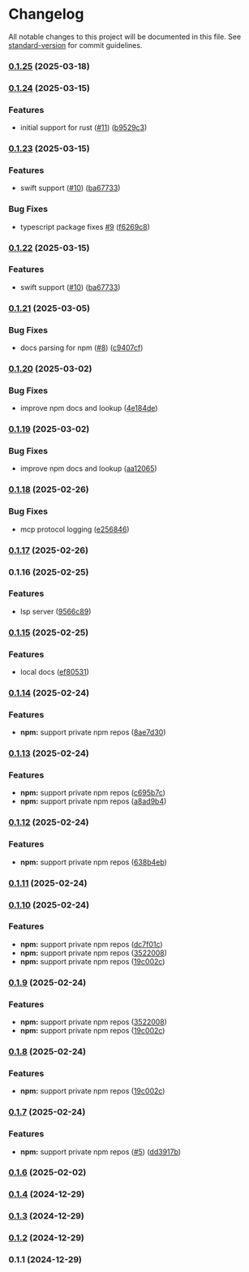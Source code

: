 # Changelog

All notable changes to this project will be documented in this file. See [standard-version](https://github.com/conventional-changelog/standard-version) for commit guidelines.

### [0.1.25](https://github.com/sammcj/mcp-package-docs/compare/v0.1.24...v0.1.25) (2025-03-18)

### [0.1.24](https://github.com/sammcj/mcp-package-docs/compare/v0.1.23...v0.1.24) (2025-03-15)


### Features

* initial support for rust ([#11](https://github.com/sammcj/mcp-package-docs/issues/11)) ([b9529c3](https://github.com/sammcj/mcp-package-docs/commit/b9529c397945b657f2fbaa258baa00df934375e4))

### [0.1.23](https://github.com/sammcj/mcp-package-docs/compare/v0.1.21...v0.1.23) (2025-03-15)


### Features

* swift support ([#10](https://github.com/sammcj/mcp-package-docs/issues/10)) ([ba67733](https://github.com/sammcj/mcp-package-docs/commit/ba67733565fd3dc6e9514d7fcaec6656c3f2aa14))


### Bug Fixes

* typescript package fixes [#9](https://github.com/sammcj/mcp-package-docs/issues/9) ([f6269c8](https://github.com/sammcj/mcp-package-docs/commit/f6269c822e747c4cdd5cd333e139969104902995))

### [0.1.22](https://github.com/sammcj/mcp-package-docs/compare/v0.1.21...v0.1.22) (2025-03-15)


### Features

* swift support ([#10](https://github.com/sammcj/mcp-package-docs/issues/10)) ([ba67733](https://github.com/sammcj/mcp-package-docs/commit/ba67733565fd3dc6e9514d7fcaec6656c3f2aa14))

### [0.1.21](https://github.com/sammcj/mcp-package-docs/compare/v0.1.20...v0.1.21) (2025-03-05)


### Bug Fixes

* docs parsing for npm ([#8](https://github.com/sammcj/mcp-package-docs/issues/8)) ([c9407cf](https://github.com/sammcj/mcp-package-docs/commit/c9407cfba336bbf5270ba219c160547c79066cd8))

### [0.1.20](https://github.com/sammcj/mcp-package-docs/compare/v0.1.19...v0.1.20) (2025-03-02)


### Bug Fixes

* improve npm docs and lookup ([4e184de](https://github.com/sammcj/mcp-package-docs/commit/4e184de0ee1324f58e71becc192edabedcd095b1))

### [0.1.19](https://github.com/sammcj/mcp-package-docs/compare/v0.1.18...v0.1.19) (2025-03-02)


### Bug Fixes

* improve npm docs and lookup ([aa12065](https://github.com/sammcj/mcp-package-docs/commit/aa12065ff880a1e837993bd10d561fcde7d63191))

### [0.1.18](https://github.com/sammcj/mcp-package-docs/compare/v0.1.17...v0.1.18) (2025-02-26)


### Bug Fixes

* mcp protocol logging ([e256846](https://github.com/sammcj/mcp-package-docs/commit/e25684670e65c0a8261f1c577affea4f4110e992))

### [0.1.17](https://github.com/sammcj/mcp-package-docs/compare/v0.1.16...v0.1.17) (2025-02-26)

### 0.1.16 (2025-02-25)


### Features

* lsp server ([9566c89](https://github.com/sammcj/mcp-package-docs/commit/9566c8907f082a16b299f2b83df239fe2665cf0d))

### [0.1.15](https://github.com/sammcj/mcp-package-docs/compare/v0.1.14...v0.1.15) (2025-02-25)


### Features

* local docs ([ef80531](https://github.com/sammcj/mcp-package-docs/commit/ef805319774583032d9fe08648ba6697c5766d03))

### [0.1.14](https://github.com/sammcj/mcp-package-docs/compare/v0.1.13...v0.1.14) (2025-02-24)


### Features

* **npm:** support private npm repos ([8ae7d30](https://github.com/sammcj/mcp-package-docs/commit/8ae7d30d332ba7ebf119ac8e4486051bdef70fd5))

### [0.1.13](https://github.com/sammcj/mcp-package-docs/compare/v0.1.12...v0.1.13) (2025-02-24)


### Features

* **npm:** support private npm repos ([c695b7c](https://github.com/sammcj/mcp-package-docs/commit/c695b7c60a2edd98bd0bb07b0a26956fde75af46))
* **npm:** support private npm repos ([a8ad9b4](https://github.com/sammcj/mcp-package-docs/commit/a8ad9b47cd8045d0e55dfd051b1c3c0a64fccb73))

### [0.1.12](https://github.com/sammcj/mcp-package-docs/compare/v0.1.11...v0.1.12) (2025-02-24)


### Features

* **npm:** support private npm repos ([638b4eb](https://github.com/sammcj/mcp-package-docs/commit/638b4eb48a7cad7d364663087daed90f1cda6e7d))

### [0.1.11](https://github.com/sammcj/mcp-package-docs/compare/v0.1.8...v0.1.11) (2025-02-24)

### [0.1.10](https://github.com/sammcj/mcp-package-docs/compare/v0.1.7...v0.1.10) (2025-02-24)


### Features

* **npm:** support private npm repos ([dc7f01c](https://github.com/sammcj/mcp-package-docs/commit/dc7f01c34540868ab9388c905eea1294c272ee78))
* **npm:** support private npm repos ([3522008](https://github.com/sammcj/mcp-package-docs/commit/3522008dd0bb7dbae612a879c86305281823577b))
* **npm:** support private npm repos ([19c002c](https://github.com/sammcj/mcp-package-docs/commit/19c002c3e0e4747059a2a1aac001511ab4f0b664))

### [0.1.9](https://github.com/sammcj/mcp-package-docs/compare/v0.1.7...v0.1.9) (2025-02-24)


### Features

* **npm:** support private npm repos ([3522008](https://github.com/sammcj/mcp-package-docs/commit/3522008dd0bb7dbae612a879c86305281823577b))
* **npm:** support private npm repos ([19c002c](https://github.com/sammcj/mcp-package-docs/commit/19c002c3e0e4747059a2a1aac001511ab4f0b664))

### [0.1.8](https://github.com/sammcj/mcp-package-docs/compare/v0.1.7...v0.1.8) (2025-02-24)


### Features

* **npm:** support private npm repos ([19c002c](https://github.com/sammcj/mcp-package-docs/commit/19c002c3e0e4747059a2a1aac001511ab4f0b664))

### [0.1.7](https://github.com/sammcj/mcp-package-docs/compare/v0.1.6...v0.1.7) (2025-02-24)


### Features

* **npm:** support private npm repos ([#5](https://github.com/sammcj/mcp-package-docs/issues/5)) ([dd3917b](https://github.com/sammcj/mcp-package-docs/commit/dd3917ba403e9a0acc48ed2619f1f186416c6ab5))

### [0.1.6](https://github.com/sammcj/mcp-package-docs/compare/v0.1.4...v0.1.6) (2025-02-02)

### [0.1.4](https://github.com/sammcj/mcp-package-docs/compare/v0.1.1...v0.1.4) (2024-12-29)

### [0.1.3](https://github.com/sammcj/mcp-package-docs/compare/v0.1.1...v0.1.3) (2024-12-29)

### [0.1.2](https://github.com/sammcj/mcp-package-docs/compare/v0.1.1...v0.1.2) (2024-12-29)

### 0.1.1 (2024-12-29)
